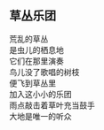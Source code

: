 ## 草丛乐团

荒乱的草丛<br>
是虫儿的栖息地<br>
它们在那里演奏<br>
鸟儿没了歌唱的树枝<br>
便飞到草丛里<br>
加入这小小的乐团<br>
雨点敲击着草叶充当鼓手<br>
大地是唯一的听众

